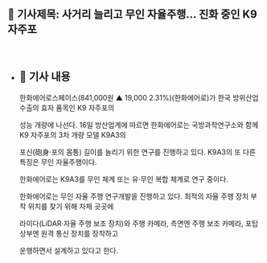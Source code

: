 ## 📰 기사제목: 사거리 늘리고 무인 자율주행… 진화 중인 K9 자주포
<br>

- ## 📄 기사 내용
  한화에어로스페이스(841,000원 ▲ 19,000 2.31%)(한화에어로)가 한국 방위산업 수출의 효자 품목인 K9 자주포의

  성능 개량에 나선다. 16일 방산업계에 따르면 한화에어로는 국방과학연구소와 함께 K9 자주포의 3차 개량 모델 K9A3의

  포신(砲身·포의 몸통) 길이를 늘리기 위한 연구를 진행하고 있다. K9A3의 또 다른 특징은 무인 자율주행이다.

  한화에어로는 K9A3를 무인 체계 또는 유·무인 복합 체계로 연구 중이다.

  한화에어로는 무인 자율 주행 연구개발을 진행하고 있다. 최적의 자율 주행 장치 부착 위치를 찾기 위해 차체 곳곳에

  라이다(LiDAR·자율 주행 보조 장치)와 주행 카메라, 측면엔 주행 보조 카메라, 포탑 상부엔 원격 통신 장치를 장착하고

  운행하면서 설계하고 있다고 한다. 
